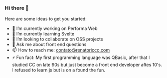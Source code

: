 ### Hi there 👋

Here are some ideas to get you started:

- 🔭 I’m currently working on Performa Web
- 🌱 I’m currently learning Svelte
- 👯 I’m looking to collaborate on OSS projects
- 💬 Ask me about front end questions
- 📫 How to reach me: contato@renatoricco.com
- ⚡ Fun fact: My first programming language was QBasic, after that I studied CC on late 90s but just become a front end developer aftes 10's. I refused to learn js but is on a found the fun. 
